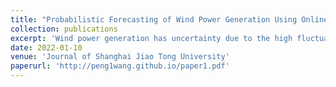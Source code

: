 ```yaml
---
title: "Probabilistic Forecasting of Wind Power Generation Using Online LASSO VAR and EGARCH Model"
collection: publications
excerpt: 'Wind power generation has uncertainty due to the high fluctuation of wind speed. In traditional wind power prediction models, the uncertainty is measured by normal distribution with zero mean and constant variance. However, the variance may vary with time, which means the variance has heteroscedasticity. To improve the prediction accuracy, this paper proposes a new integrated probabilistic wind power prediction model for wind farm considering heteroscedasticity based on online least absolute shrinkage and selection operator and vector autoregression (LASSO VAR) and the exponential generalized autoregressive conditional heteroskedasticity (EGARCH) model. First, online LASSO VAR is used to forecast power output. Then, heteroscedasticity of residuals is validated by autoregressive conditional heteroskedasticity test. Considering heteroscedasticity, the news impact curve and dynamic significance line verify that positive and negative residuals affect future volatility asymmetrically. Thus, the EGARCH model is used to forecast the residuals to obtain the conditional variance of point prediction results. Finally, the probabilistic result of total power output is obtained by summing the power output of turbines in the wind farm considering the correlation of the active wind power of wind turbines. This method is applied to forecast the power output of a wind farm in East China and is proved effective in improving the prediction accuracy.'
date: 2022-01-10
venue: 'Journal of Shanghai Jiao Tong University'
paperurl: 'http://peng1wang.github.io/paper1.pdf'
---
```

